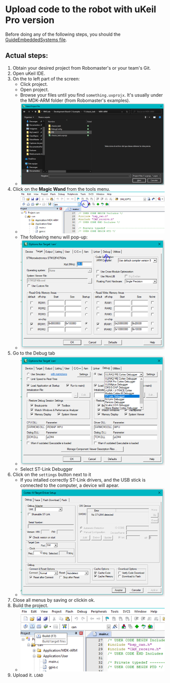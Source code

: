 # Upload code to the robot with uKeil Pro version

Before doing any of the following steps, you should the [GuideEmbeddedSystems file](GuideEmbeddedSystems.md).

## Actual steps:
1. Obtain your desired project from Robomaster's or your team's Git. 
1. Open uKeil IDE.
1. On the to left part of the screen:
    * Click project.
    * Open project.
    * Browse your files until you find `something.uvprojx`. It's usually under the MDK-ARM folder (from Robomaster's examples).
    * <img src="imgEmbSys/rm_selectfile.png"
     alt="Select file" />
1. Click on the **Magic Wand** from the tools menu.
    * <img src="imgEmbSys/rm_keilMagicWand.png"
        alt="Open Magic Wand settings" />
    * The following menu will pop-up:
    * <img src="imgEmbSys/rm_magicWandMenu.png"
        alt="Preview Magic Wand menu" />
1. Go to the Debug tab
    * <img src="imgEmbSys/rm_debugconfig.png"
        alt="Debug menu" /> 
    * Select ST-Link Debugger
1. Click on the `settings` button next to it
    * If you intalled correctly ST-Link drivers, and the USB stick is connected to the computer, a device will apear.
    *  <img src="imgEmbSys/rm_setup.png"
        alt="Select ST-Link in debug tab" /> 
1. Close all menus by saving or clickin ok.
1. Build the project.
    * <img src="imgEmbSys/rm_build.png"
        alt="Build project" /> 
1. Upload it. `LOAD`
